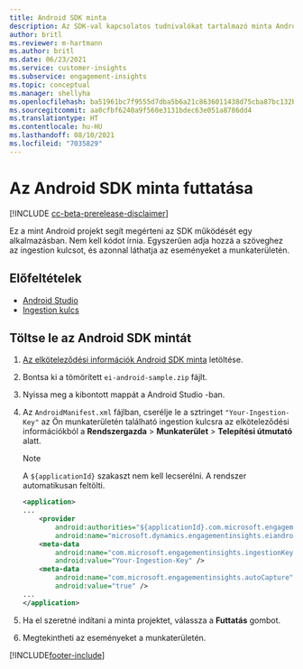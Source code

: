 ```yaml
---
title: Android SDK minta
description: Az SDK-val kapcsolatos tudnivalókat tartalmazó minta Android projekt
author: britl
ms.reviewer: m-hartmann
ms.author: britl
ms.date: 06/23/2021
ms.service: customer-insights
ms.subservice: engagement-insights
ms.topic: conceptual
ms.manager: shellyha
ms.openlocfilehash: ba51961bc7f9555d7dba5b6a21c8636011438d75cba87bc132b896841c467a33
ms.sourcegitcommit: aa0cfbf6240a9f560e3131bdec63e051a8786dd4
ms.translationtype: HT
ms.contentlocale: hu-HU
ms.lasthandoff: 08/10/2021
ms.locfileid: "7035829"
---
```

# <a name="run-the-android-sdk-sample"></a>Az Android SDK minta futtatása

[!INCLUDE [cc-beta-prerelease-disclaimer](includes/cc-beta-prerelease-disclaimer.md)]

Ez a mint Android projekt segít megérteni az SDK működését egy alkalmazásban. Nem kell kódot írnia. Egyszerűen adja hozzá a szöveghez az ingestion kulcsot, és azonnal láthatja az eseményeket a munkaterületén.

## <a name="prerequisites"></a>Előfeltételek

- [Android Studio](https://developer.android.com/studio)
- [Ingestion kulcs](get-started-android.md)

## <a name="download-the-android-sdk-sample"></a>Töltse le az Android SDK mintát

1. [Az elköteleződési információk Android SDK minta](https://download.pi.dynamics.com/sdk/EI-SDKs/ei-android-sample.zip) letöltése.
1. Bontsa ki a tömörített `ei-android-sample.zip` fájlt.
1. Nyissa meg a kibontott mappát a Android Studio -ban.
1. Az `AndroidManifest.xml` fájlban, cserélje le a sztringet `"Your-Ingestion-Key"` az Ön munkaterületén található ingestion kulcsra az elköteleződési információkból a **Rendszergazda** > **Munkaterület** > **Telepítési útmutató** alatt. 

   > [!NOTE]
   > A `${applicationId}` szakaszt nem kell lecserélni. A rendszer automatikusan feltölti.

   ```xml
   <application>
   ...
       <provider
           android:authorities="${applicationId}.com.microsoft.engagementinsights.eiandroidsdk.AnalyticsContentProvider"
           android:name="microsoft.dynamics.engagementinsights.eiandroidsdk.AnalyticsContentProvider" />
       <meta-data
           android:name="com.microsoft.engagementinsights.ingestionKey"
           android:value="Your-Ingestion-Key" />
       <meta-data
           android:name="com.microsoft.engagementinsights.autoCapture"
           android:value="true" />
   ...
   </application>
   ```

1. Ha el szeretné indítani a minta projektet, válassza a **Futtatás** gombot.
1. Megtekintheti az eseményeket a munkaterületén.


[!INCLUDE[footer-include](../includes/footer-banner.md)]
